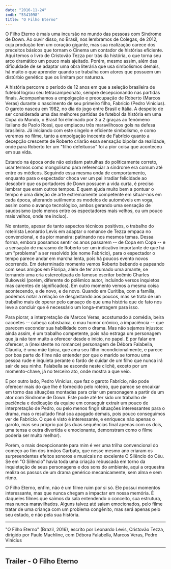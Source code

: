 ```yaml
---
date: "2016-11-24"
imdb: "5341098"
title: "O Filho Eterno"
---
```

O Filho Eterno é mais uma incursão no mundo das pessoas com Síndrome de Down. Ao ouvir disso, no Brasil, nos lembramos de Colegas, de 2012, cuja produção tem um coração gigante, mas sua realização carece dos preceitos básicos que tornam o Cinema um contador de histórias eficiente. Aqui temos o livro de Cristovão Tezza por trás da história, o que torna seu arco dramático um pouco mais ajeitado. Porém, mesmo assim, além das dificuldade de se adaptar uma obra literária que usa simbolismos demais, há muito o que aprender quando se trabalha com atores que possuem um distúrbio genético que os limitam por natureza.

A história percorre o período de 12 anos em que a seleção brasileira de futebol logrou seu tetracampeonato, sempre decepcionando nas partidas finais. Acompanhamos a empolgação e preocupação de Roberto (Marcos Veras) durante o nascimento de seu primeiro filho, Fabrício (Pedro Vinícius). O garoto nasceu em 1982, no dia do jogo entre Brasil e Itália. A despeito de ser considerada uma das melhores partidas de futebol da história em uma Copa do Mundo, o Brasil foi eliminado por 3 a 2 graças ao fenômeno italiano de Paolo Rossi, que emplacou três maravilhosos gols na defesa brasileira. Já iniciando com este singelo e eficiente simbolismo, e como veremos no filme, tanto a empolgação inocente de Fabrício quanto a decepção crescente de Roberto criarão essa sensação bipolar da realidade, onde para Roberto ter um "filho defeituoso" foi a pior coisa que aconteceu em sua vida.

Estando na época onde não existiam patrulhas do politicamente correto, usar termos como mongolismo para referenciar a síndrome era comum até entre os médicos. Seguindo essa mesma onda de comportamento, enquanto para o espectador choca ver um pai irradiar felicidade ao descobrir que os portadores de Down possuem a vida curta, é preciso lembrar que eram outros tempos. E quem ajuda muito bem a pontuar o tempo é uma direção de arte extremamente competente em situar-nos em cada época, alterando sutilmente os modelos de automóveis em voga, assim como o avanço tecnológico, ambos gerando uma sensação de saudosismo (pelo menos entre os espectadores mais velhos, ou um pouco mais velhos, onde me incluo).

No entanto, apesar de tanto aspectos técnicos positivos, o trabalho do roteirista Leonardo Levis em adaptar o romance de Tezza empaca no convencional, e da pior maneira: patinando nos mesmos temas. Dessa forma, embora possamos sentir os anos passarem -- de Copa em Copa -- e a sensação de marasmo de Roberto ser um indicativo importante de que há um "problema" a ser resolvido (de nome Fabrício), para o espectador o tempo parece andar em marcha lenta, pois há poucos evento novos ocorrendo. Em determinado momento vemos Roberto bebendo e papeando com seus amigos em Floripa, além de ter arrumado uma amante, se tornando uma cria estereotipada do famoso escritor boêmio Charles Bukowski (porém, diferente do polêmico autor, incluindo versos inquietos mas carentes de significados). Em outro momento vemos a mesma coisa acontecendo, e de novo, e de novo. Quando em Curitiba, com a família, podemos notar a relação se desgastando aos poucos, mas se trata de um trabalho mais de operar pelo cansaço do que uma história que de fato nos leve a concluir que é necessário um longa-metragem para isso.

Para piorar, a interpretação de Marcos Veras, acostumado à comédia, beira cacoetes -- cabeça cabisbaixa, o mau humor crônico, a impaciência -- que parecem esconder sua habilidade com o drama. Mas não sejamos injustos: ainda assim, é um trabalho competente, pois não estraga um personagem que já não tem muito a oferecer desde o início, no papel. E por falar em oferecer, a (inexistente no romance) personagem de Débora Falabella, Cláudia, é uma mãe típica, que ama seu filho incondicionalmente, e parece por boa parte do filme não entender por que o marido se tornou uma pessoa rude e inquieta perante o fardo de cuidar de um filho que nunca irá sair de seu ninho. Falabella se esconde neste clichê, exceto por um momento-chave, já no terceiro ato, onde mostra a que veio.

E por outro lado, Pedro Vinícius, que faz o garoto Fabrício, não pode oferecer mais do que lhe é fornecido pelo roteiro, que parece se encaixar em torno das situações montadas para criar um personagem a partir de um ator com Síndrome de Down. Este pode até ter sido um trabalho de paciência e dedicação da equipe em conseguir extrair um pouco de interpretação de Pedro, ou pelo menos fingir situações interessantes para o drama, mas o resultado final soa apagado demais, pois pouco conseguimos ver de Fabrício. O que é visto é interessante, e enriquece não apenas o garoto, mas seu próprio pai (as duas sequências final apenas com os dois, uma tensa e outra divertida e emocionante, demonstram como o filme poderia ser muito melhor).

Porém, o mais decepcionante para mim é ver uma trilha convencional do começo ao fim dos irmãos Garbato, que nesse mesmo ano criaram os surpreendentes efeitos sonoros e musicais no excelente O Silêncio do Céu. Se em "O Silêncio" havia toda uma criação rebuscada em torno da inquietação de seus personagens e dos sons do ambiente, aqui a orquestra realiza os passos de um drama genérico mecanicamente, sem alma e sem ritmo.

O Filho Eterno, enfim, não é um filme ruim por si só. Ele possui momentos interessante, mas que nunca chegam a impactar em nossa memória. É daqueles filmes que saímos da sala entendendo o conceito, sua estrutura, mas nunca maravilhados. Alguns talvez até saiam emocionados, pelo filme tratar de uma criança com um problema congênito, mas será apenas pelo seu estado, e não pela sua história.

<hr>"O Filho Eterno" (Brazil, 2016), escrito por Leonardo Levis, Cristovão Tezza, dirigido por Paulo Machline, com Débora Falabella, Marcos Veras, Pedro Vinícius<hr>

<h2>Trailer - O Filho Eterno<h2>
